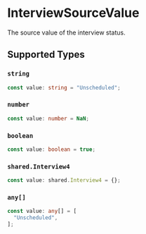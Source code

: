# InterviewSourceValue

The source value of the interview status.


## Supported Types

### `string`

```typescript
const value: string = "Unscheduled";
```

### `number`

```typescript
const value: number = NaN;
```

### `boolean`

```typescript
const value: boolean = true;
```

### `shared.Interview4`

```typescript
const value: shared.Interview4 = {};
```

### `any[]`

```typescript
const value: any[] = [
  "Unscheduled",
];
```

